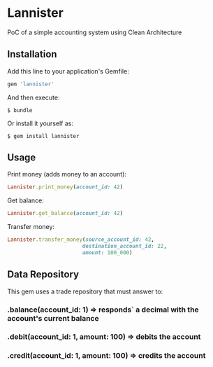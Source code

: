 # Lannister

PoC of a simple accounting system using Clean Architecture

## Installation

Add this line to your application's Gemfile:

```ruby
gem 'lannister'
```

And then execute:

    $ bundle

Or install it yourself as:

    $ gem install lannister

## Usage
Print money (adds money to an account):

```ruby
Lannister.print_money(account_id: 42)
```

Get balance:

```ruby
Lannister.get_balance(account_id: 42)
```

Transfer money:

```ruby
Lannister.transfer_money(source_account_id: 42,
                        destination_account_id: 22,
                        amount: 100_000)
```

## Data Repository

This gem uses a trade repository that must answer to:

### .balance(account_id: 1) => responds` a decimal with the account's current balance 

### .debit(account_id: 1, amount: 100) => debits the account
### .credit(account_id: 1, amount: 100) => credits the account
